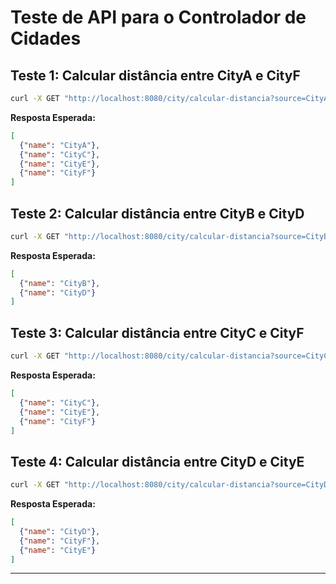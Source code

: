 # Teste de API para o Controlador de Cidades

## Teste 1: Calcular distância entre CityA e CityF

```bash
curl -X GET "http://localhost:8080/city/calcular-distancia?source=CityA&destination=CityF"
```

**Resposta Esperada:**
```json
[
  {"name": "CityA"},
  {"name": "CityC"},
  {"name": "CityE"},
  {"name": "CityF"}
]
```

## Teste 2: Calcular distância entre CityB e CityD

```bash
curl -X GET "http://localhost:8080/city/calcular-distancia?source=CityB&destination=CityD"
```

**Resposta Esperada:**
```json
[
  {"name": "CityB"},
  {"name": "CityD"}
]
```

## Teste 3: Calcular distância entre CityC e CityF

```bash
curl -X GET "http://localhost:8080/city/calcular-distancia?source=CityC&destination=CityF"
```

**Resposta Esperada:**
```json
[
  {"name": "CityC"},
  {"name": "CityE"},
  {"name": "CityF"}
]
```

## Teste 4: Calcular distância entre CityD e CityE

```bash
curl -X GET "http://localhost:8080/city/calcular-distancia?source=CityD&destination=CityE"
```

**Resposta Esperada:**
```json
[
  {"name": "CityD"},
  {"name": "CityF"},
  {"name": "CityE"}
]
```

---
